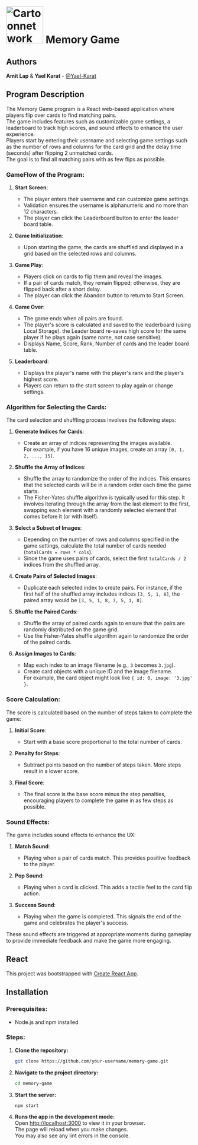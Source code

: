 # <img src="https://github.com/user-attachments/assets/8e6794b9-31e3-447e-9c6d-3fb2f9ef913f" alt="Cartoonnetwork Matching Cards GIF" style="width: 100px; height: auto;"> Memory Game

## Authors

**Amit Lap** & **Yael Karat** - [@Yael-Karat](https://github.com/Yael-Karat)

## Program Description

The Memory Game program is a React web-based application where players flip over cards to find matching pairs.  
The game includes features such as customizable game settings, a leaderboard to track high scores, and sound effects to enhance the user experience.  
Players start by entering their username and selecting game settings such as the number of rows and columns for the card grid and the delay time (seconds) after flipping 2 unmatched cards.  
The goal is to find all matching pairs with as few flips as possible.

### GameFlow of the Program:

1. **Start Screen**:
    - The player enters their username and can customize game settings.
    - Validation ensures the username is alphanumeric and no more than 12 characters.
    - The player can click the Leaderboard button to enter the leader board table.

2. **Game Initialization**:
    - Upon starting the game, the cards are shuffled and displayed in a grid based on the selected rows and columns.

3. **Game Play**:
    - Players click on cards to flip them and reveal the images.
    - If a pair of cards match, they remain flipped; otherwise, they are flipped back after a short delay.
    - The player can click the Abandon button to return to Start Screen.

4. **Game Over**:
    - The game ends when all pairs are found.
    - The player's score is calculated and saved to the leaderboard (using Local Storage). the Leader board re-saves high score for the same player if he plays again (same name, not case sensitive).
    - Displays Name, Score, Rank, Number of cards and the leader board table.

5. **Leaderboard**:
    - Displays the player's name with the player's rank and the player's highest score.
    - Players can return to the start screen to play again or change settings.

### Algorithm for Selecting the Cards:

The card selection and shuffling process involves the following steps:

1. **Generate Indices for Cards**:
    - Create an array of indices representing the images available.  
   For example, if you have 16 unique images, create an array `[0, 1, 2, ..., 15]`.

2. **Shuffle the Array of Indices**:
    - Shuffle the array to randomize the order of the indices. This ensures that the selected cards will be in a random order each time the game starts.
    - The Fisher-Yates shuffle algorithm is typically used for this step. It involves iterating through the array from the last element to the first, swapping each element with a randomly selected element that comes before it (or with itself).

3. **Select a Subset of Images**:
    - Depending on the number of rows and columns specified in the game settings, calculate the total number of cards needed (`totalCards = rows * cols`).
    - Since the game uses pairs of cards, select the first `totalCards / 2` indices from the shuffled array.

4. **Create Pairs of Selected Images**:
    - Duplicate each selected index to create pairs. For instance, if the first half of the shuffled array includes indices `[3, 5, 1, 8]`, the paired array would be `[3, 5, 1, 8, 3, 5, 1, 8]`.

5. **Shuffle the Paired Cards**:
    - Shuffle the array of paired cards again to ensure that the pairs are randomly distributed on the game grid.
    - Use the Fisher-Yates shuffle algorithm again to randomize the order of the paired cards.

6. **Assign Images to Cards**:
    - Map each index to an image filename (e.g., `3` becomes `3.jpg`).
    - Create card objects with a unique ID and the image filename.  
   For example, the card object might look like `{ id: 0, image: '3.jpg' }`.

### Score Calculation:

The score is calculated based on the number of steps taken to complete the game:

1. **Initial Score**:
    - Start with a base score proportional to the total number of cards.

2. **Penalty for Steps**:
    - Subtract points based on the number of steps taken. More steps result in a lower score.

3. **Final Score**:
    - The final score is the base score minus the step penalties, encouraging players to complete the game in as few steps as possible.

### Sound Effects:

The game includes sound effects to enhance the UX:

1. **Match Sound**:
    - Playing when a pair of cards match. This provides positive feedback to the player.

2. **Pop Sound**:
    - Playing when a card is clicked. This adds a tactile feel to the card flip action.

3. **Success Sound**:
    - Playing when the game is completed. This signals the end of the game and celebrates the player's success.

These sound effects are triggered at appropriate moments during gameplay to provide immediate feedback and make the game more engaging.

## React

This project was bootstrapped with [Create React App](https://github.com/facebook/create-react-app).  

## Installation

### Prerequisites:

- Node.js and npm installed

### Steps:

1. **Clone the repository:**
    ```bash
    git clone https://github.com/your-username/memory-game.git
    ```

2. **Navigate to the project directory:**
    ```bash
    cd memory-game
    ```

3. **Start the server:**
    ```bash
    npm start
    ```
    
4. **Runs the app in the development mode:**  
   Open [http://localhost:3000](http://localhost:3000) to view it in your browser.  
   The page will reload when you make changes.  
   You may also see any lint errors in the console.
